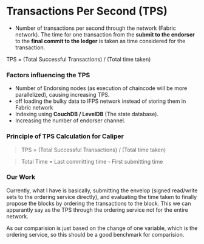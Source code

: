 # Transactions Per Second (TPS)
- Number of transactions per second through the network (Fabric network). The time for one transaction from the **submit to the endorser** to the **final commit to the ledger** is taken as time considered for the transaction. 

TPS = (Total Successful Transactions) / (Total time taken)

### Factors influencing the TPS
- Number of Endorsing nodes (as execution of chaincode will be more parallelized), causing increasing TPS.
- off loading the bulky data to IFPS network instead of storing them in Fabric network
- Indexing using **CouchDB / LevelDB** (The state database).
- Increasing the number of endorser channel.



### Principle of TPS Calculation for Caliper 
> TPS = (Total Successful Transactions) / (Total time taken)

> Total Time = Last committing time  - First submitting time




### Our Work
Currently, what I have is basically, submitting the envelop (signed read/write sets to the ordering service directly), and evaluating the time taken to finally propose the blocks by ordering the transactions to the block. This we can apparantly say as the TPS through the ordering service not for the entire network. 

As our comparision is just based on the change of one variable, which is the ordering service, so this should be a good benchmark for comparision. 


